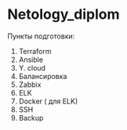 # Netology_diplom

Пункты подготовки:
1. Terraform
2. Ansible
3. Y. cloud
4. Балансировка
5. Zabbix
6. ELK
7. Docker ( для ELK)
8. SSH
9. Backup
